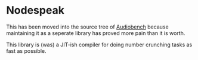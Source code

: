 # Nodespeak
This has been moved into the source tree of 
[Audiobench](https://github.com/joshua-maros/audiobench) because maintaining
it as a seperate library has proved more pain than it is worth.

This library is (was) a JIT-ish compiler for doing number crunching tasks
as fast as possible.
